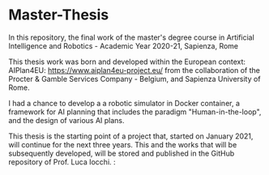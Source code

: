 # Master-Thesis
In this repository, the final work of the master's degree course in Artificial Intelligence and Robotics - Academic Year 2020-21, Sapienza, Rome

This thesis work was born and developed within the European context: AIPlan4EU: https://www.aiplan4eu-project.eu/ 
from the collaboration of the Procter & Gamble Services Company - Belgium, and Sapienza University of Rome.

I had a chance to develop a a robotic simulator in Docker container, a framework for AI planning that includes the paradigm "Human-in-the-loop", and the design of various AI plans. 

This thesis is the starting point of a project that, started on January 2021, will continue for the next three years. This and the works that will be subsequently developed, will be stored and published in the GitHub repository of Prof. Luca Iocchi. : 

